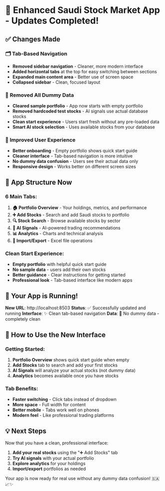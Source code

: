 # 🎉 Enhanced Saudi Stock Market App - Updates Completed!

## ✅ Changes Made

### 🗂️ **Tab-Based Navigation** 
- **Removed sidebar navigation** - Cleaner, more modern interface
- **Added horizontal tabs** at the top for easy switching between sections
- **Expanded main content area** - Better use of screen space
- **Collapsed sidebar** - Clean, focused layout

### 🧹 **Removed All Dummy Data**
- **Cleared sample portfolio** - App now starts with empty portfolio
- **Removed hardcoded test stocks** - AI signals use actual database stocks
- **Clean start experience** - Users start fresh without any pre-loaded data
- **Smart AI stock selection** - Uses available stocks from your database

### 📱 **Improved User Experience**
- **Better onboarding** - Empty portfolio shows quick start guide
- **Cleaner interface** - Tab-based navigation is more intuitive
- **No dummy data confusion** - Users see their actual data only
- **Responsive design** - Works better on different screen sizes

## 🎯 **App Structure Now**

### **6 Main Tabs:**
1. **🏠 Portfolio Overview** - Your holdings, metrics, and performance
2. **➕ Add Stocks** - Search and add Saudi stocks to portfolio  
3. **🔍 Stock Search** - Browse available stocks by sector
4. **🤖 AI Signals** - AI-powered trading recommendations
5. **📊 Analytics** - Charts and technical analysis
6. **📁 Import/Export** - Excel file operations

### **Clean Start Experience:**
- **Empty portfolio** with helpful quick start guide
- **No sample data** - users add their own stocks
- **Better guidance** - Clear instructions for getting started
- **Professional look** - Tab-based interface like modern apps

## 🚀 **Your App is Running!**

**New URL**: http://localhost:8503
**Status**: ✅ Successfully updated and running
**Interface**: ✨ Clean tab-based navigation
**Data**: 🧹 No dummy data - completely clean

## 🎯 **How to Use the New Interface**

### **Getting Started:**
1. **Portfolio Overview** shows quick start guide when empty
2. **Add Stocks** tab to search and add your first stocks
3. **AI Signals** will analyze your actual stocks (not dummy data)
4. **Analytics** becomes available once you have stocks

### **Tab Benefits:**
- **Faster switching** - Click tabs instead of dropdown
- **More space** - Full width for content
- **Better mobile** - Tabs work well on phones
- **Modern feel** - Like professional trading platforms

## 💡 **Next Steps**

Now that you have a clean, professional interface:

1. **Add your real stocks** using the "➕ Add Stocks" tab
2. **Try AI signals** with your actual portfolio
3. **Explore analytics** for your holdings
4. **Import/export** portfolios as needed

Your app is now ready for real use without any dummy data confusion! 🇸🇦📈✨
